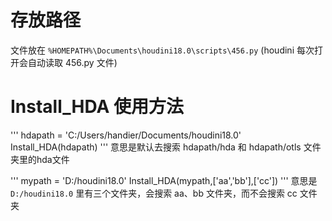 # 存放路径
文件放在 `%HOMEPATH%\Documents\houdini18.0\scripts\456.py`
(houdini 每次打开会自动读取 456.py 文件)

# Install_HDA 使用方法
'''
hdapath = 'C:/Users/handier/Documents/houdini18.0'
Install_HDA(hdapath)
'''
意思是默认去搜索 hdapath/hda 和 hdapath/otls 文件夹里的hda文件


'''
mypath = 'D:/houdini18.0'
Install_HDA(mypath,['aa','bb'],['cc'])
'''
意思是 `D:/houdini18.0` 里有三个文件夹，会搜索 aa、bb 文件夹，而不会搜索 cc 文件夹
